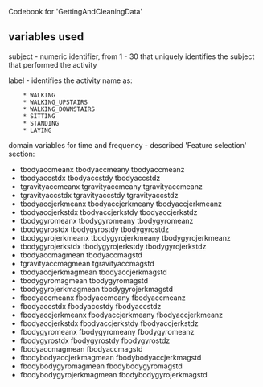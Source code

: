  Codebook for 'GettingAndCleaningData'

## variables used
subject - numeric identifier, from 1 - 30 that uniquely identifies the subject that performed the activity

label - identifies the activity name as:

        * WALKING
        * WALKING_UPSTAIRS
        * WALKING_DOWNSTAIRS
        * SITTING
        * STANDING
        * LAYING

domain variables for time and frequency - described 'Feature selection' section:

- tbodyaccmeanx            tbodyaccmeany           tbodyaccmeanz           
- tbodyaccstdx             tbodyaccstdy            tbodyaccstdz             
- tgravityaccmeanx         tgravityaccmeany		 tgravityaccmeanz         
- tgravityaccstdx          tgravityaccstdy         tgravityaccstdz		   
- tbodyaccjerkmeanx        tbodyaccjerkmeany       tbodyaccjerkmeanz        
- tbodyaccjerkstdx         tbodyaccjerkstdy        tbodyaccjerkstdz
- tbodygyromeanx           tbodygyromeany          tbodygyromeanz
- tbodygyrostdx            tbodygyrostdy           tbodygyrostdz
- tbodygyrojerkmeanx       tbodygyrojerkmeany      tbodygyrojerkmeanz
- tbodygyrojerkstdx        tbodygyrojerkstdy       tbodygyrojerkstdz
- tbodyaccmagmean          tbodyaccmagstd           
- tgravityaccmagmean	  	 tgravityaccmagstd       
- tbodyaccjerkmagmean      tbodyaccjerkmagstd       
- tbodygyromagmean         tbodygyromagstd          
- tbodygyrojerkmagmean     tbodygyrojerkmagstd     
- fbodyaccmeanx            fbodyaccmeany            fbodyaccmeanz
- fbodyaccstdx             fbodyaccstdy             fbodyaccstdz            
- fbodyaccjerkmeanx        fbodyaccjerkmeany        fbodyaccjerkmeanz
- fbodyaccjerkstdx         fbodyaccjerkstdy         fbodyaccjerkstdz        
- fbodygyromeanx           fbodygyromeany           fbodygyromeanz
- fbodygyrostdx            fbodygyrostdy            fbodygyrostdz           
- fbodyaccmagmean          fbodyaccmagstd           
- fbodybodyaccjerkmagmean  fbodybodyaccjerkmagstd   
- fbodybodygyromagmean     fbodybodygyromagstd     
- fbodybodygyrojerkmagmean fbodybodygyrojerkmagstd
